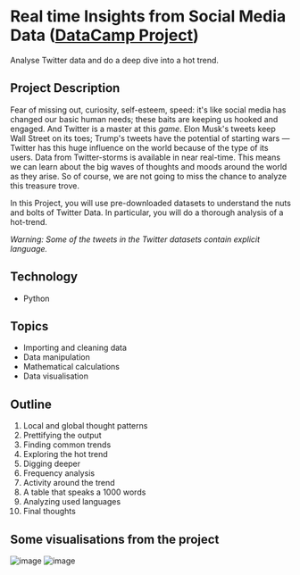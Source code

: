 # Real time Insights from Social Media Data ([DataCamp Project](https://www.datacamp.com/))
Analyse Twitter data and do a deep dive into a hot trend.
## Project Description
Fear of missing out, curiosity, self-esteem, speed: it's like social media has changed our basic human needs; these baits are keeping us hooked and engaged. And Twitter is a master at this _game_. Elon Musk's tweets keep Wall Street on its toes; Trump's tweets have the potential of starting wars — Twitter has this huge influence on the world because of the type of its users. Data from Twitter-storms is available in near real-time. This means we can learn about the big waves of thoughts and moods around the world as they arise. So of course, we are not going to miss the chance to analyze this treasure trove.

In this Project, you will use pre-downloaded datasets to understand the nuts and bolts of Twitter Data. In particular, you will do a thorough analysis of a hot-trend.

_Warning: Some of the tweets in the Twitter datasets contain explicit language._
## Technology
- Python
## Topics
- Importing and cleaning data
- Data manipulation
- Mathematical calculations
- Data visualisation
## Outline
1. Local and global thought patterns
2. Prettifying the output
3. Finding common trends
4. Exploring the hot trend
5. Digging deeper
6. Frequency analysis
7. Activity around the trend
8. A table that speaks a 1000 words
9. Analyzing used languages
10. Final thoughts
## Some visualisations from the project
![image](https://user-images.githubusercontent.com/102339940/162905695-baf0f107-4896-4170-afb5-5e7fe900ec85.png)
![image](https://user-images.githubusercontent.com/102339940/162905709-1ada0586-8429-4950-b089-97459c3b25e5.png)
